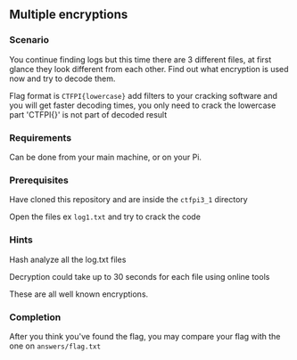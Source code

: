 ## Multiple encryptions

### Scenario

You continue finding logs but this time there are 3 different files, at first glance they look different from each other.
Find out what encryption is used now and try to decode them.

Flag format is `CTFPI{lowercase}` add filters to your cracking software and you will get faster decoding times, you only need to crack the lowercase part
'CTFPI{}' is not part of decoded result

### Requirements

Can be done from your main machine, or on your Pi.

### Prerequisites

Have cloned this repository and are inside the `ctfpi3_1` directory

Open the files ex `log1.txt` and try to crack the code


### **Hints**

Hash analyze all the log.txt files

Decryption could take up to 30 seconds for each file using online tools

These are all well known encryptions.


### Completion

After you think you've found the flag, you may compare your flag with the one on `answers/flag.txt`